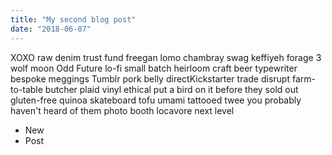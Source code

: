 ```yaml
---
title: "My second blog post"
date: "2018-06-07"
---
```




XOXO raw denim trust fund freegan lomo chambray swag keffiyeh forage 3 wolf moon Odd Future lo-fi small batch heirloom craft beer typewriter bespoke meggings Tumblr <!-- end --> pork belly directKickstarter trade disrupt farm-to-table butcher plaid vinyl ethical put a bird on it before they sold out gluten-free quinoa skateboard tofu umami tattooed twee you probably haven't heard of them photo booth locavore next level

* New
* Post
